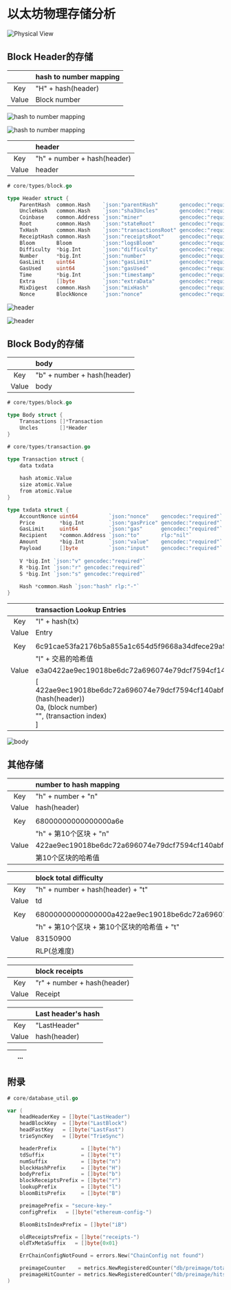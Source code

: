 # 以太坊物理存储分析

![Physical View](img/physicalView_overview.png)

## Block Header的存储

|  | hash to number mapping |
| :-: | :-- |
| Key | "H" + hash(header)  |
| Value | Block number |

![hash to number mapping](img/physicalView_hash2num.png)

![hash to number mapping](img/physicalView_hash2num_rlp.png)

|  | header |
| :-: | :-- |
| Key | "h" + number + hash(header) |
| Value | header |

```go
# core/types/block.go

type Header struct {
	ParentHash  common.Hash    `json:"parentHash"       gencodec:"required"`
	UncleHash   common.Hash    `json:"sha3Uncles"       gencodec:"required"`
	Coinbase    common.Address `json:"miner"            gencodec:"required"`
	Root        common.Hash    `json:"stateRoot"        gencodec:"required"`
	TxHash      common.Hash    `json:"transactionsRoot" gencodec:"required"`
	ReceiptHash common.Hash    `json:"receiptsRoot"     gencodec:"required"`
	Bloom       Bloom          `json:"logsBloom"        gencodec:"required"`
	Difficulty  *big.Int       `json:"difficulty"       gencodec:"required"`
	Number      *big.Int       `json:"number"           gencodec:"required"`
	GasLimit    uint64         `json:"gasLimit"         gencodec:"required"`
	GasUsed     uint64         `json:"gasUsed"          gencodec:"required"`
	Time        *big.Int       `json:"timestamp"        gencodec:"required"`
	Extra       []byte         `json:"extraData"        gencodec:"required"`
	MixDigest   common.Hash    `json:"mixHash"          gencodec:"required"`
	Nonce       BlockNonce     `json:"nonce"            gencodec:"required"` }
```

![header](img/physicalView_header.png)

![header](img/physicalView_header_rlp.png)

## Block Body的存储

|  | body |
| :-: | :-- |
| Key | "b" + number + hash(header) |
| Value | body |

```go
# core/types/block.go

type Body struct {
    Transactions []*Transaction
    Uncles       []*Header
}
```

```go
# core/types/transaction.go

type Transaction struct {
    data txdata
    
    hash atomic.Value
    size atomic.Value
    from atomic.Value
}

type txdata struct {
    AccountNonce uint64          `json:"nonce"    gencodec:"required"`
    Price        *big.Int        `json:"gasPrice" gencodec:"required"`
    GasLimit     uint64          `json:"gas"      gencodec:"required"`
    Recipient    *common.Address `json:"to"       rlp:"nil"`
    Amount       *big.Int        `json:"value"    gencodec:"required"`
    Payload      []byte          `json:"input"    gencodec:"required"`
    
    V *big.Int `json:"v" gencodec:"required"`
    R *big.Int `json:"r" gencodec:"required"`
    S *big.Int `json:"s" gencodec:"required"`
    
    Hash *common.Hash `json:"hash" rlp:"-"`
}
```

|  | transaction Lookup Entries |
| :-: | :-- |
| Key | "l" + hash(tx) |
| Value | Entry |
|  |  |
| Key | 6c91cae53fa2176b5a855a1c654d5f9668a34dfece29a55aecb66e6ec4512fb053 |
|  | "l" + 交易的哈希值 |
| Value | e3a0422ae9ec19018be6dc72a696074e79dcf7594cf140abf729098092ddd3f106ac0a80 |
|  | [<br>	422ae9ec19018be6dc72a696074e79dcf7594cf140abf729098092ddd3f106ac, (hash(header))<br>	0a, (block number)<br>	"", (transaction index)<br>	] |

![body](img/physicalView_body.png)

## 其他存储

|  | number to hash mapping |
| :-: | :-- |
| Key | "h" + number + "n" |
| Value | hash(header) |
|  |  |
| Key | 68000000000000000a6e |
|  | "h" + 第10个区块 + "n" |
| Value | 422ae9ec19018be6dc72a696074e79dcf7594cf140abf729098092ddd3f106ac |
|  | 第10个区块的哈希值 |

|  | block total difficulty |
| :-: | :-- |
| Key | "h" + number + hash(header) + "t" |
| Value | td |
|  |  |
| Key | 68000000000000000a422ae9ec19018be6dc72a696074e79dcf7594cf140abf729098092ddd3f106ac74 |
|  | "h" + 第10个区块 + 第10个区块的哈希值 + "t" |
| Value | 83150900 |
|  | RLP(总难度) |

|  | block receipts |
| :-: | :-- |
| Key | "r" + number + hash(header) |
| Value | Receipt |

|  | Last header's hash |
| :-: | :-- |
| Key | "LastHeader" |
| Value | hash(header) |

|  | ... |
| :-: | :-- |

## 附录

```go
# core/database_util.go

var (	headHeaderKey = []byte("LastHeader")	headBlockKey  = []byte("LastBlock")	headFastKey   = []byte("LastFast")	trieSyncKey   = []byte("TrieSync")	headerPrefix        = []byte("h")	tdSuffix            = []byte("t")	numSuffix           = []byte("n")	blockHashPrefix     = []byte("H")	bodyPrefix          = []byte("b")	blockReceiptsPrefix = []byte("r")	lookupPrefix        = []byte("l")	bloomBitsPrefix     = []byte("B")	preimagePrefix = "secure-key-"	configPrefix   = []byte("ethereum-config-")	BloomBitsIndexPrefix = []byte("iB")	oldReceiptsPrefix = []byte("receipts-")	oldTxMetaSuffix   = []byte{0x01}	ErrChainConfigNotFound = errors.New("ChainConfig not found")	preimageCounter    = metrics.NewRegisteredCounter("db/preimage/total", nil)	preimageHitCounter = metrics.NewRegisteredCounter("db/preimage/hits", nil))
```


